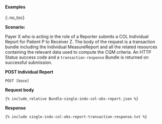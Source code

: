 
#### Examples
{:.no_toc}

**Scenario:**

Payer X who is acting in the role of a Reporter submits a COL Individual Report for Patient P to Receiver Z.  The body of the request is a transaction bundle including the Individual MeasureReport and all the related resources containing the relevant data used to compute the CQM criteria.   An HTTP Status success code and a `transaction-response` Bundle is returned on successful submission.

**POST Individual Report**

`POST [base]`

**Request body**

~~~
{% include_relative Bundle-single-indv-col-obs-report.json %}
~~~

**Response**

~~~
{% include single-indv-col-obs-report-transaction-response.txt %}
~~~
